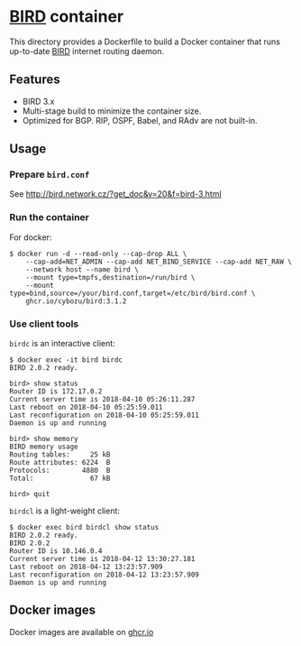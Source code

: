 [BIRD][] container
==================

This directory provides a Dockerfile to build a Docker container
that runs up-to-date [BIRD][] internet routing daemon.

Features
--------

* BIRD 3.x
* Multi-stage build to minimize the container size.
* Optimized for BGP.  RIP, OSPF, Babel, and RAdv are not built-in.

Usage
-----

### Prepare `bird.conf`

See http://bird.network.cz/?get_doc&v=20&f=bird-3.html

### Run the container

For docker:
```
$ docker run -d --read-only --cap-drop ALL \
    --cap-add=NET_ADMIN --cap-add NET_BIND_SERVICE --cap-add NET_RAW \
    --network host --name bird \
    --mount type=tmpfs,destination=/run/bird \
    --mount type=bind,source=/your/bird.conf,target=/etc/bird/bird.conf \
    ghcr.io/cybozu/bird:3.1.2
```

### Use client tools

`birdc` is an interactive client:

```
$ docker exec -it bird birdc
BIRD 2.0.2 ready.

bird> show status
Router ID is 172.17.0.2
Current server time is 2018-04-10 05:26:11.287
Last reboot on 2018-04-10 05:25:59.011
Last reconfiguration on 2018-04-10 05:25:59.011
Daemon is up and running

bird> show memory
BIRD memory usage
Routing tables:     25 kB
Route attributes: 6224  B
Protocols:        4880  B
Total:              67 kB

bird> quit
```

`birdcl` is a light-weight client:

```
$ docker exec bird birdcl show status
BIRD 2.0.2 ready.
BIRD 2.0.2
Router ID is 10.146.0.4
Current server time is 2018-04-12 13:30:27.181
Last reboot on 2018-04-12 13:23:57.909
Last reconfiguration on 2018-04-12 13:23:57.909
Daemon is up and running
```

[BIRD]: https://bird.network.cz/

Docker images
-------------

Docker images are available on [ghcr.io](https://github.com/cybozu/neco-containers/pkgs/container/bird)
